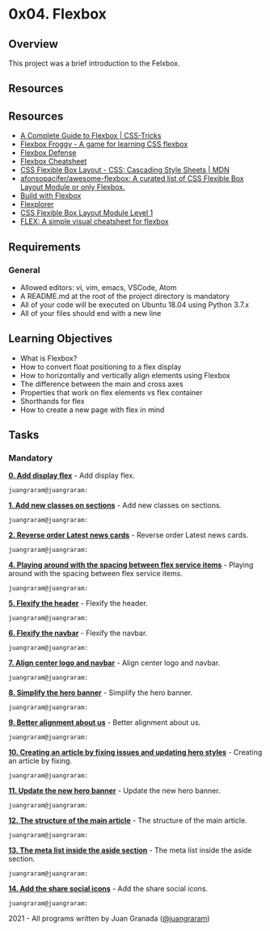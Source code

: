 # 0x04. Flexbox

## Overview
This project was a brief introduction to the Felxbox.

## Resources
## Resources
* [A Complete Guide to Flexbox | CSS-Tricks](https://css-tricks.com/snippets/css/a-guide-to-flexbox/)
* [Flexbox Froggy - A game for learning CSS flexbox](http://flexboxfroggy.com/)
* [Flexbox Defense](http://www.flexboxdefense.com/)
* [Flexbox Cheatsheet](https://yoksel.github.io/flex-cheatsheet/)
* [CSS Flexible Box Layout - CSS: Cascading Style Sheets | MDN](https://developer.mozilla.org/en-US/docs/Web/CSS/CSS_Flexible_Box_Layout)
* [afonsopacifer/awesome-flexbox: A curated list of CSS Flexible Box Layout Module or only Flexbox.](https://github.com/afonsopacifer/awesome-flexbox)
* [Build with Flexbox](https://flexbox.buildwithreact.com/)
* [Flexplorer](https://bennettfeely.com/flexplorer/)
* [CSS Flexible Box Layout Module Level 1](https://www.w3.org/TR/css-flexbox-1/#flex)
* [FLEX: A simple visual cheatsheet for flexbox](https://flexbox.malven.co/)


## Requirements
### General
* Allowed editors: vi, vim, emacs, VSCode, Atom
* A README.md at the root of the project directory is mandatory
* All of your code will be executed on Ubuntu 18.04 using Python 3.7.x
* All of your files should end with a new line

## Learning Objectives
* What is Flexbox?
* How to convert float positioning to a flex display
* How to horizontally and vertically align elements using Flexbox
* The difference between the main and cross axes
* Properties that work on flex elements vs flex container
* Shorthands for flex
* How to create a new page with flex in mind


## Tasks
### Mandatory
**[0. Add display flex](0-styles.css)** - Add display flex.
```
juangraram@juangraram:
```
**[1. Add new classes on sections](1-styles.css)** - Add new classes on sections.
```
juangraram@juangraram:
```
**[2. Reverse order Latest news cards](2-styles.css)** - Reverse order Latest news cards.
```
juangraram@juangraram:
```
**[4. Playing around with the spacing between flex service items](4-styles.css)** - Playing around with the spacing between flex service items.
```
juangraram@juangraram:
```
**[5. Flexify the header](5-styles.css)** - Flexify the header.
```
juangraram@juangraram:
```
**[6. Flexify the navbar](6-styles.css)** - Flexify the navbar.
```
juangraram@juangraram:
```
**[7. Align center logo and navbar](7-styles.css)** - Align center logo and navbar.
```
juangraram@juangraram:
```
**[8. Simplify the hero banner](8-styles.css)** - Simplify the hero banner.
```
juangraram@juangraram:
```
**[9. Better alignment about us](9-styles.css)** - Better alignment about us.
```
juangraram@juangraram:
```
**[10. Creating an article by fixing issues and updating hero styles](10-styles.css)** - Creating an article by fixing.
```
juangraram@juangraram:
```
**[11. Update the new hero banner](11-styles.css)** - Update the new hero banner.
```
juangraram@juangraram:
```
**[12. The structure of the main article](12-styles.css)** - The structure of the main article.
```
juangraram@juangraram:
```
**[13. The meta list inside the aside section](13-styles.css)** - The meta list inside the aside section.
```
juangraram@juangraram:
```
**[14. Add the share social icons](14-styles.css)** - Add the share social icons.
```
juangraram@juangraram:
```

2021 - All programs written by Juan Granada ([@juangraram](https://twitter.com/JuanGraRam)) 

